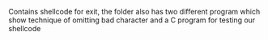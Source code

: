 Contains shellcode for exit, the folder also has two different program which show technique of omitting bad character and
a C program for testing our shellcode
